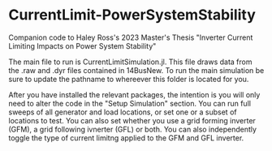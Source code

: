 # CurrentLimit-PowerSystemStability
Companion code to Haley Ross's 2023 Master's Thesis "Inverter Current Limiting Impacts on Power System Stability"

The main file to run is CurrentLimitSimulation.jl. This file draws data from the .raw and .dyr files contained in 14BusNew. To run the main simulation be sure to update the pathname to whereever this folder is located for you.

After you have installed the relevant packages, the intention is you will only need to alter the code in the "Setup Simulation" section. You can run full sweeps of all generator and load locations, or set one or a subset of locations to test. You can also set whether you use a grid forming inverter (GFM), a grid following ivnerter (GFL) or both. You can also independently toggle the type of current limitng applied to the GFM and GFL inverter. 
